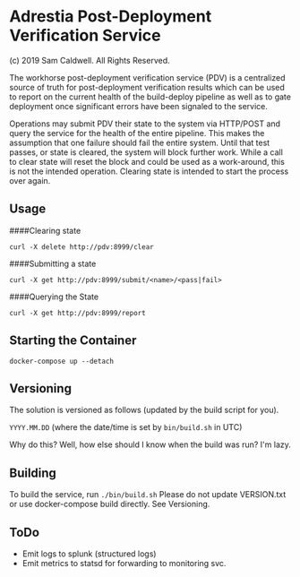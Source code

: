 Adrestia Post-Deployment Verification Service
=============================================
(c) 2019 Sam Caldwell.  All Rights Reserved. 

The workhorse post-deployment verification service (PDV) is a centralized source of truth for 
post-deployment verification results which can be used to report on the current health of the
build-deploy pipeline as well as to gate deployment once significant errors have been signaled
to the service.

Operations may submit PDV their state to the system via HTTP/POST and query the service for 
the health of the entire pipeline.  This makes the assumption that one failure should fail 
the entire system.  Until that test passes, or state is cleared, the system will block 
further work.  While a call to clear state will reset the block and could be used as a 
work-around, this is not the intended operation.  Clearing state is intended to start the 
process over again.


Usage
-----
####Clearing state
```
curl -X delete http://pdv:8999/clear
```
####Submitting a state
```
curl -X get http://pdv:8999/submit/<name>/<pass|fail>
```
####Querying the State
```
curl -X get http://pdv:8999/report
```

Starting the Container
----------------------
```angular2html
docker-compose up --detach
```

Versioning
----------
The solution is versioned as follows (updated by the build script for you).

```YYYY.MM.DD``` (where the date/time is set by ```bin/build.sh``` in UTC)

Why do this?  Well, how else should I know when the build was run?  I'm lazy.

Building
--------
To build the service, run ```./bin/build.sh```
Please do not update VERSION.txt or use docker-compose build directly.  See Versioning.

ToDo
----
* Emit logs to splunk (structured logs)
* Emit metrics to statsd for forwarding to monitoring svc.
